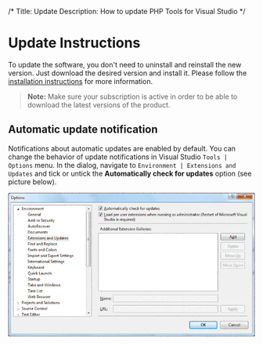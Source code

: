 /*
Title: Update
Description: How to update PHP Tools for Visual Studio
*/

# Update Instructions

To update the software, you don't need to uninstall and reinstall the new version. Just download the desired version and install it. Please follow the [installation instructions](https://docs.devsense.com/vs/installation) for more information.

> **Note:** Make sure your subscription is active in order to be able to download the latest versions of the product.

## Automatic update notification

Notifications about automatic updates are enabled by default. You can change the behavior of update notifications in Visual Studio `Tools | Options` menu. In the dialog, navigate to `Environment | Extensions and Updates` and tick or untick the **Automatically check for updates** option (see picture below).

![Automatically check for updates](imgs/update-notifications-settings.png)
